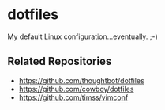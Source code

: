 # dotfiles
My default Linux configuration...eventually. ;-)



## Related Repositories

* https://github.com/thoughtbot/dotfiles
* https://github.com/cowboy/dotfiles
* https://github.com/timss/vimconf